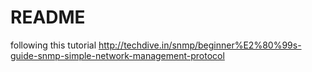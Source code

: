 # README #

following this tutorial 
http://techdive.in/snmp/beginner%E2%80%99s-guide-snmp-simple-network-management-protocol